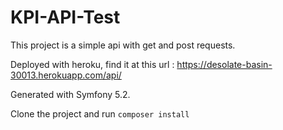 # KPI-API-Test

This project is a simple api with get and post requests.

Deployed with heroku, find it at this url : https://desolate-basin-30013.herokuapp.com/api/


Generated with Symfony 5.2.

Clone the project and run  `composer install`
